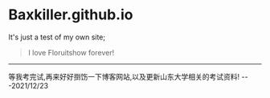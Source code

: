 # Baxkiller.github.io
It's just a test of my own site;
> I love Floruitshow forever!
***
等我考完试,再来好好捯饬一下博客网站,以及更新山东大学相关的考试资料!
            ---2021/12/23
